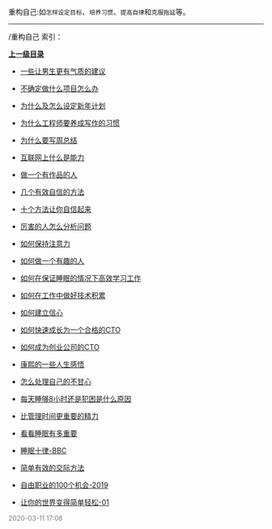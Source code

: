 
重构自己:如`怎样设定目标`、`培养习惯`、`提高自律`和`克服拖延`等。


----

/重构自己 索引：


**[上一级目录]()**

- [一些让男生更有气质的建议](/重构自己/一些让男生更有气质的建议)

- [不确定做什么项目怎么办](/重构自己/不确定做什么项目怎么办)

- [为什么及怎么设定新年计划](/重构自己/为什么及怎么设定新年计划)

- [为什么工程师要养成写作的习惯](/重构自己/为什么工程师要养成写作的习惯)

- [为什么要写周总结](/重构自己/为什么要写周总结)

- [互联网上什么是能力](/重构自己/互联网上什么是能力)

- [做一个有作品的人](/重构自己/做一个有作品的人)

- [几个有效自信的方法](/重构自己/几个有效自信的方法)

- [十个方法让你自信起来](/重构自己/十个方法让你自信起来)

- [厉害的人怎么分析问题](/重构自己/厉害的人怎么分析问题)

- [如何保持注意力](/重构自己/如何保持注意力)

- [如何做一个有趣的人](/重构自己/如何做一个有趣的人)

- [如何在保证睡眠的情况下高效学习工作](/重构自己/如何在保证睡眠的情况下高效学习工作)

- [如何在工作中做好技术积累](/重构自己/如何在工作中做好技术积累)

- [如何建立信心](/重构自己/如何建立信心)

- [如何快速成长为一个合格的CTO](/重构自己/如何快速成长为一个合格的CTO)

- [如何成为创业公司的CTO](/重构自己/如何成为创业公司的CTO)

- [康熙的一些人生感悟](/重构自己/康熙的一些人生感悟)

- [怎么处理自己的不甘心](/重构自己/怎么处理自己的不甘心)

- [每天睡够8小时还是犯困是什么原因](/重构自己/每天睡够8小时还是犯困是什么原因)

- [比管理时间更重要的精力](/重构自己/比管理时间更重要的精力)

- [看看睡眠有多重要](/重构自己/看看睡眠有多重要)

- [睡眠十律-BBC](/重构自己/睡眠十律-BBC)

- [简单有效的交际方法](/重构自己/简单有效的交际方法)

- [自由职业的100个机会-2019](/重构自己/自由职业的100个机会-2019)

- [让你的世界变得简单轻松-01](/重构自己/让你的世界变得简单轻松-01)


<font size=2 color='grey'> 2020-03-11 17:08 </font>